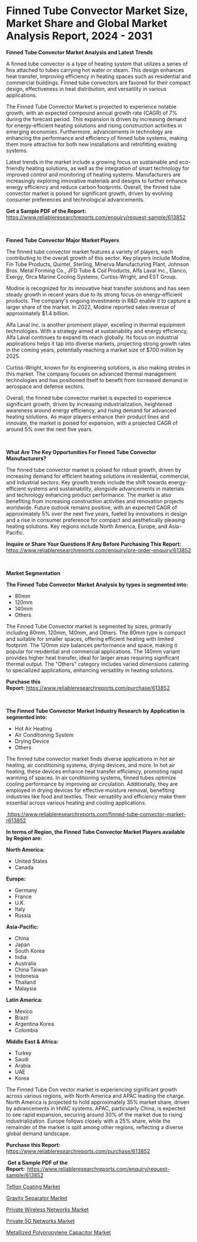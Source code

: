 <p><h1>Finned Tube Convector Market Size, Market Share and Global Market Analysis Report, 2024 - 2031</h1></p><p><strong>Finned Tube Convector Market Analysis and Latest Trends</strong></p>
<p><p>A finned tube convector is a type of heating system that utilizes a series of fins attached to tubes carrying hot water or steam. This design enhances heat transfer, improving efficiency in heating spaces such as residential and commercial buildings. Finned tube convectors are favored for their compact design, effectiveness in heat distribution, and versatility in various applications.</p><p>The Finned Tube Convector Market is projected to experience notable growth, with an expected compound annual growth rate (CAGR) of 7% during the forecast period. This expansion is driven by increasing demand for energy-efficient heating solutions and rising construction activities in emerging economies. Furthermore, advancements in technology are enhancing the performance and efficiency of finned tube systems, making them more attractive for both new installations and retrofitting existing systems.</p><p>Latest trends in the market include a growing focus on sustainable and eco-friendly heating solutions, as well as the integration of smart technology for improved control and monitoring of heating systems. Manufacturers are increasingly exploring innovative materials and designs to further enhance energy efficiency and reduce carbon footprints. Overall, the finned tube convector market is poised for significant growth, driven by evolving consumer preferences and technological advancements.</p></p>
<p><strong>Get a Sample PDF of the Report:&nbsp;</strong> <a href="https://www.reliableresearchreports.com/enquiry/request-sample/613852?utm_campaign=13&utm_medium=2&utm_source=Github&utm_content=ia&utm_term=30092024&utm_id=finned-tube-convector">https://www.reliableresearchreports.com/enquiry/request-sample/613852</a></p>
<p>&nbsp;</p>
<p><strong>Finned Tube Convector Major Market Players</strong></p>
<p><p>The finned tube convector market features a variety of players, each contributing to the overall growth of this sector. Key players include Modine, Fin Tube Products, Quintel, Sterling, Minerva Manufacturing Plant, Johnson Bros. Metal Forming Co., JFD Tube & Coil Products, Alfa Laval Inc., Elanco, Exergy, Orca Marine Cooling Systems, Curtiss-Wright, and EST Group. </p><p>Modine is recognized for its innovative heat transfer solutions and has seen steady growth in recent years due to its strong focus on energy-efficient products. The company's ongoing investments in R&D enable it to capture a larger share of the market. In 2022, Modine reported sales revenue of approximately $1.4 billion.</p><p>Alfa Laval Inc. is another prominent player, excelling in thermal equipment technologies. With a strategy aimed at sustainability and energy efficiency, Alfa Laval continues to expand its reach globally. Its focus on industrial applications helps it tap into diverse markets, projecting strong growth rates in the coming years, potentially reaching a market size of $700 million by 2025.</p><p>Curtiss-Wright, known for its engineering solutions, is also making strides in this market. The company focuses on advanced thermal management technologies and has positioned itself to benefit from increased demand in aerospace and defense sectors.</p><p>Overall, the finned tube convector market is expected to experience significant growth, driven by increasing industrialization, heightened awareness around energy efficiency, and rising demand for advanced heating solutions. As major players enhance their product lines and innovate, the market is poised for expansion, with a projected CAGR of around 5% over the next five years.</p></p>
<p>&nbsp;</p>
<p><strong>What Are The Key Opportunities For Finned Tube Convector Manufacturers?</strong></p>
<p><p>The finned tube convector market is poised for robust growth, driven by increasing demand for efficient heating solutions in residential, commercial, and industrial sectors. Key growth trends include the shift towards energy-efficient systems and sustainability, alongside advancements in materials and technology enhancing product performance. The market is also benefiting from increasing construction activities and renovation projects worldwide. Future outlook remains positive, with an expected CAGR of approximately 5% over the next five years, fueled by innovations in design and a rise in consumer preference for compact and aesthetically pleasing heating solutions. Key regions include North America, Europe, and Asia-Pacific.</p></p>
<p><strong>Inquire or Share Your Questions If Any Before Purchasing This Report:</strong> <a href="https://www.reliableresearchreports.com/enquiry/pre-order-enquiry/613852?utm_campaign=13&utm_medium=2&utm_source=Github&utm_content=ia&utm_term=30092024&utm_id=finned-tube-convector">https://www.reliableresearchreports.com/enquiry/pre-order-enquiry/613852</a></p>
<p>&nbsp;</p>
<p><strong>Market Segmentation</strong></p>
<p><strong>The Finned Tube Convector Market Analysis by types is segmented into:</strong></p>
<p><ul><li>80mm</li><li>120mm</li><li>140mm</li><li>Others</li></ul></p>
<p><p>The Finned Tube Convector market is segmented by sizes, primarily including 80mm, 120mm, 140mm, and Others. The 80mm type is compact and suitable for smaller spaces, offering efficient heating with limited footprint. The 120mm size balances performance and space, making it popular for residential and commercial applications. The 140mm variant provides higher heat transfer, ideal for larger areas requiring significant thermal output. The "Others" category includes varied dimensions catering to specialized applications, enhancing versatility in heating solutions.</p></p>
<p><strong>Purchase this Report:&nbsp;</strong><a href="https://www.reliableresearchreports.com/purchase/613852?utm_campaign=13&utm_medium=2&utm_source=Github&utm_content=ia&utm_term=30092024&utm_id=finned-tube-convector">https://www.reliableresearchreports.com/purchase/613852</a></p>
<p>&nbsp;</p>
<p><strong>The Finned Tube Convector Market Industry Research by Application is segmented into:</strong></p>
<p><ul><li>Hot Air Heating</li><li>Air Conditioning System</li><li>Drying Device</li><li>Others</li></ul></p>
<p><p>The finned tube convector market finds diverse applications in hot air heating, air conditioning systems, drying devices, and more. In hot air heating, these devices enhance heat transfer efficiency, promoting rapid warming of spaces. In air conditioning systems, finned tubes optimize cooling performance by improving air circulation. Additionally, they are employed in drying devices for effective moisture removal, benefiting industries like food and textiles. Their versatility and efficiency make them essential across various heating and cooling applications.</p></p>
<p><a href="https://www.reliableresearchreports.com/finned-tube-convector-market-r613852?utm_campaign=13&utm_medium=2&utm_source=Github&utm_content=ia&utm_term=30092024&utm_id=finned-tube-convector">&nbsp;https://www.reliableresearchreports.com/finned-tube-convector-market-r613852</a></p>
<p><strong>In terms of Region, the Finned Tube Convector Market Players available by Region are:</strong></p>
<p>
    <p> <strong> North America: </strong>
        <ul>
            <li>United States</li>
            <li>Canada</li>
        </ul>
        </p> 
    <p> <strong> Europe: </strong>
        <ul>
            <li>Germany</li>
            <li>France</li>
            <li>U.K.</li>
            <li>Italy</li>
            <li>Russia</li>
        </ul>
        </p> 
    <p> <strong> Asia-Pacific: </strong>
        <ul>
            <li>China</li>
            <li>Japan</li>
            <li>South Korea</li>
            <li>India</li>
            <li>Australia</li>
            <li>China Taiwan</li>
            <li>Indonesia</li>
            <li>Thailand</li>
            <li>Malaysia</li>
        </ul>
        </p> 
    <p> <strong> Latin America: </strong>
        <ul>
            <li>Mexico</li>
            <li>Brazil</li>
            <li>Argentina Korea</li>
            <li>Colombia</li>
        </ul>
        </p> 
    <p> <strong> Middle East & Africa: </strong>
        <ul>
            <li>Turkey</li>
            <li>Saudi</li>
            <li>Arabia</li>
            <li>UAE</li>
            <li>Korea</li>
        </ul>
    </p>
    </p>
<p><p>The Finned Tube Con vector market is experiencing significant growth across various regions, with North America and APAC leading the charge. North America is projected to hold approximately 35% market share, driven by advancements in HVAC systems. APAC, particularly China, is expected to see rapid expansion, securing around 30% of the market due to rising industrialization. Europe follows closely with a 25% share, while the remainder of the market is split among other regions, reflecting a diverse global demand landscape.</p></p>
<p><strong>Purchase this Report: </strong><a href="https://www.reliableresearchreports.com/purchase/613852?utm_campaign=13&utm_medium=2&utm_source=Github&utm_content=ia&utm_term=30092024&utm_id=finned-tube-convector">https://www.reliableresearchreports.com/purchase/613852</a></p>
<p>&nbsp;<strong>Get a Sample PDF of the Report:&nbsp;&nbsp;</strong><a href="https://www.reliableresearchreports.com/enquiry/request-sample/613852?utm_campaign=13&utm_medium=2&utm_source=Github&utm_content=ia&utm_term=30092024&utm_id=finned-tube-convector">https://www.reliableresearchreports.com/enquiry/request-sample/613852</a></p>
<p><strong></strong></p>
<p><p><a href="https://github.com/MarciaRunte/Market-Research-Report-List-1/blob/main/teflon-coating-market.md?utm_campaign=13&utm_medium=2&utm_source=Github&utm_content=ia&utm_term=30092024&utm_id=finned-tube-convector">Teflon Coating Market</a></p><p><a href="https://github.com/MariaWashington76/Market-Research-Report-List-1/blob/main/gravity-separator-market.md?utm_campaign=13&utm_medium=2&utm_source=Github&utm_content=ia&utm_term=30092024&utm_id=finned-tube-convector">Gravity Separator Market</a></p><p><a href="https://www.linkedin.com/pulse/private-wireless-networks-market-outlook-complete-industry-uwukf?utm_campaign=13&utm_medium=2&utm_source=Github&utm_content=ia&utm_term=30092024&utm_id=finned-tube-convector">Private Wireless Networks Market</a></p><p><a href="https://www.linkedin.com/pulse/navigating-private-5g-networks-market-expert-analysis-forecast-ka3ff?utm_campaign=13&utm_medium=2&utm_source=Github&utm_content=ia&utm_term=30092024&utm_id=finned-tube-convector">Private 5G Networks Market</a></p><p><a href="https://issuu.com/reportprime-2/docs/metallized-polypropylene-capacitor-_7e88b7c1d2d69b?utm_campaign=13&utm_medium=2&utm_source=Github&utm_content=ia&utm_term=30092024&utm_id=finned-tube-convector">Metallized Polypropylene Capacitor Market</a></p></p>